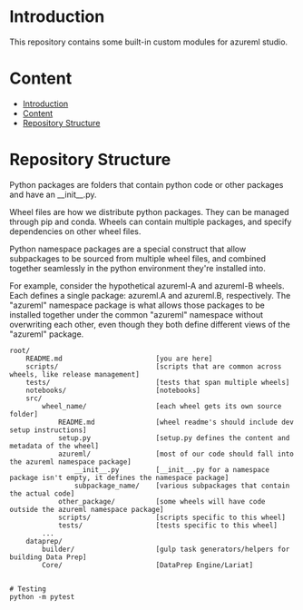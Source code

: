 # Introduction 
This repository contains some built-in custom modules for azureml studio.

# Content
- [Introduction](#introduction)
- [Content](#content)
- [Repository Structure](#repository-structure)

# Repository Structure

Python packages are folders that contain python code or other packages and have an \_\_init\_\_.py.

Wheel files are how we distribute python packages. They can be managed through pip and conda. Wheels can contain multiple packages, and specify dependencies on other wheel files.

Python namespace packages are a special construct that allow subpackages to be sourced from multiple wheel files, and combined together seamlessly in the python environment they're installed into.

For example, consider the hypothetical azureml-A and azureml-B wheels. Each defines a single package: azureml.A and azureml.B, respectively. The "azureml" namespace package is what allows those packages to be installed together under the common "azureml" namespace without overwriting each other, even though they both define different views of the "azureml" package.

```
root/
    README.md                       [you are here]
    scripts/                        [scripts that are common across wheels, like release management]
    tests/                          [tests that span multiple wheels]
    notebooks/                      [notebooks]
    src/
        wheel_name/                 [each wheel gets its own source folder]
            README.md               [wheel readme's should include dev setup instructions]
            setup.py                [setup.py defines the content and metadata of the wheel]
            azureml/                [most of our code should fall into the azureml namespace package]
                __init__.py         [__init__.py for a namespace package isn't empty, it defines the namespace package]
                subpackage_name/    [various subpackages that contain the actual code]
            other_package/          [some wheels will have code outside the azureml namespace package]
            scripts/                [scripts specific to this wheel]
            tests/                  [tests specific to this wheel]
        ...
    dataprep/
        builder/                    [gulp task generators/helpers for building Data Prep]
        Core/                       [DataPrep Engine/Lariat]


# Testing
python -m pytest